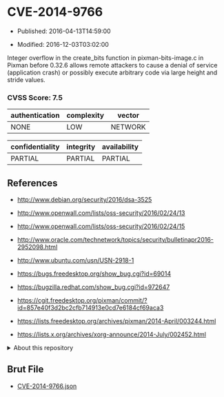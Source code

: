 # CVE-2014-9766

- Published: 2016-04-13T14:59:00

- Modified: 2016-12-03T03:02:00

Integer overflow in the create_bits function in pixman-bits-image.c in Pixman before 0.32.6 allows remote attackers to cause a denial of service (application crash) or possibly execute arbitrary code via large height and stride values.

### CVSS Score: **7.5**

| authentication | complexity | vector |
| --- | --- | --- |
| NONE | LOW | NETWORK |

| confidentiality | integrity | availability |
| --- | --- | --- |
| PARTIAL | PARTIAL | PARTIAL |

## References

* http://www.debian.org/security/2016/dsa-3525

* http://www.openwall.com/lists/oss-security/2016/02/24/13

* http://www.openwall.com/lists/oss-security/2016/02/24/15

* http://www.oracle.com/technetwork/topics/security/bulletinapr2016-2952098.html

* http://www.ubuntu.com/usn/USN-2918-1

* https://bugs.freedesktop.org/show_bug.cgi?id=69014

* https://bugzilla.redhat.com/show_bug.cgi?id=972647

* https://cgit.freedesktop.org/pixman/commit/?id=857e40f3d2bc2cfb714913e0cd7e6184cf69aca3

* https://lists.freedesktop.org/archives/pixman/2014-April/003244.html

* https://lists.x.org/archives/xorg-announce/2014-July/002452.html

<details>
<summary>About this repository</summary> 

  This repository is part of the project [Live Hack CVE](https://github.com/Live-Hack-CVE). Main website can be found [www.live-hack.org](https://www.live-hack.org) 
  
  Made by [Sn0wAlice](https://github.com/Sn0wAlice) for the people that care about security and need to have a feed of the latest CVEs. Hope you enjoy it, don't forget to star the repo and follow me on [Twitter](https://twitter.com/Sn0wAlice) and [Github](https://github.com/Sn0wAlice). And that is my [personnal website](https://www.alice-snow.me/)

  - [Home Page](https://github.com/Live-Hack-CVE)
  - [Framework](https://github.com/Live-Hack-CVE/cve-framework)
  - [CVE database](https://github.com/Live-Hack-CVE/full_database)
  - [Changelog](https://github.com/Live-Hack-CVE/Changelog)
</details>

## Brut File

* [CVE-2014-9766.json](https://raw.githubusercontent.com/Live-Hack-CVE/full_database/main/cves/2014/CVE-2014-9766.json)

